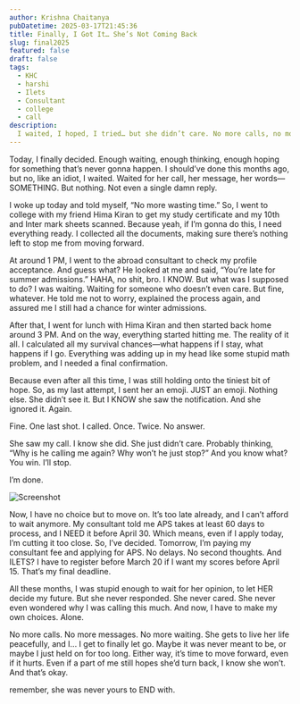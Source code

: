 ```yaml
---
author: Krishna Chaitanya
pubDatetime: 2025-03-17T21:45:36
title: Finally, I Got It… She’s Not Coming Back
slug: final2025
featured: false
draft: false
tags:
  - KHC
  - harshi
  - Ilets
  - Consultant
  - college
  - call
description:
  I waited, I hoped, I tried… but she didn’t care. No more calls, no more messages, no more waiting. It’s time to move on, even if it hurts.
---
```

Today, I finally decided. Enough waiting, enough thinking, enough hoping for something that’s never gonna happen. I should’ve done this months ago, but no, like an idiot, I waited. Waited for her call, her message, her words—SOMETHING. But nothing. Not even a single damn reply.

I woke up today and told myself, “No more wasting time.” So, I went to college with my friend Hima Kiran to get my study certificate and my 10th and Inter mark sheets scanned. Because yeah, if I’m gonna do this, I need everything ready. I collected all the documents, making sure there’s nothing left to stop me from moving forward.

At around 1 PM, I went to the abroad consultant to check my profile acceptance. And guess what? He looked at me and said, “You’re late for summer admissions.” HAHA, no shit, bro. I KNOW. But what was I supposed to do? I was waiting. Waiting for someone who doesn’t even care. But fine, whatever. He told me not to worry, explained the process again, and assured me I still had a chance for winter admissions.

After that, I went for lunch with Hima Kiran and then started back home around 3 PM. And on the way, everything started hitting me. The reality of it all. I calculated all my survival chances—what happens if I stay, what happens if I go. Everything was adding up in my head like some stupid math problem, and I needed a final confirmation.

Because even after all this time, I was still holding onto the tiniest bit of hope. So, as my last attempt, I sent her an emoji. JUST an emoji. Nothing else. She didn’t see it. But I KNOW she saw the notification. And she ignored it. Again.

Fine. One last shot. I called. Once. Twice. No answer.

She saw my call. I know she did. She just didn’t care. Probably thinking, “Why is he calling me again? Why won’t he just stop?” And you know what? You win. I’ll stop.

I’m done.

![Screenshot](https://raw.githubusercontent.com/ekrishnachaitanya2004/Krishna-Site-Doc/refs/heads/main/17MAR2025/Screenshot%202025-03-17%20at%209.45.22%E2%80%AFPM.png)


Now, I have no choice but to move on. It’s too late already, and I can’t afford to wait anymore. My consultant told me APS takes at least 60 days to process, and I NEED it before April 30. Which means, even if I apply today, I’m cutting it too close. So, I’ve decided. Tomorrow, I’m paying my consultant fee and applying for APS. No delays. No second thoughts. And ILETS? I have to register before March 20 if I want my scores before April 15. That’s my final deadline.

All these months, I was stupid enough to wait for her opinion, to let HER decide my future. But she never responded. She never cared. She never even wondered why I was calling this much. And now, I have to make my own choices. Alone.

No more calls. No more messages. No more waiting. She gets to live her life peacefully, and I... I get to finally let go. Maybe it was never meant to be, or maybe I just held on for too long. Either way, it’s time to move forward, even if it hurts. Even if a part of me still hopes she’d turn back, I know she won’t. And that’s okay.

remember, she was never yours to END with.

